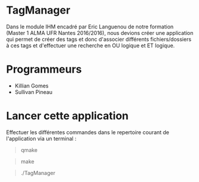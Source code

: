 # TagManager

Dans le module IHM encadré par Eric Languenou de notre formation (Master 1 ALMA UFR Nantes 2016/2016), nous devions créer une application qui permet de créer des tags et donc d'associer différents fichiers/dossiers à ces tags et d'effectuer une recherche en OU logique et ET logique.

# Programmeurs
- Killian Gomes
- Sullivan Pineau

# Lancer cette application
Effectuer les différentes commandes dans le repertoire courant de l'application via un terminal :

> qmake

> make

> ./TagManager
